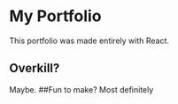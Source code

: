 # My Portfolio
This portfolio was made entirely with React. 
## Overkill?
Maybe.
##Fun to make?
Most definitely
